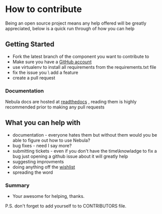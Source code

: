 # How to contribute

Being an open source project means any help offered will be greatly appreciated, below is a quick run through of how you
can help

## Getting Started

* Fork the latest branch of the component you want to contribute to
* Make sure you have a [GitHub account](https://github.com/signup/free)
* use virtualenv to install all requirements from the requirements.txt file
* fix the issue you \ add a feature
* create a pull request


### Documentation

Nebula docs are hosted at [readthedocs](http://nebula.readthedocs.io/en/latest/) , reading them is highly recommended
prior to making any pull requests

## What you can help with

* documentation - everyone hates them but without them would you be able to figure out how to use Nebula?
* bug fixes - need I say more?
* submitting tickets - even if you don't have the time\knowladge to fix a bug just opening a github issue about it will greatly help
* suggesting improvments
* doing anything off the [wishlist](http://nebula.readthedocs.io/en/latest/wishlist/)
* spreading the word

### Summary
* Your awesome for helping, thanks.

P.S.
don't forget to add yourself to to CONTRIBUTORS file.